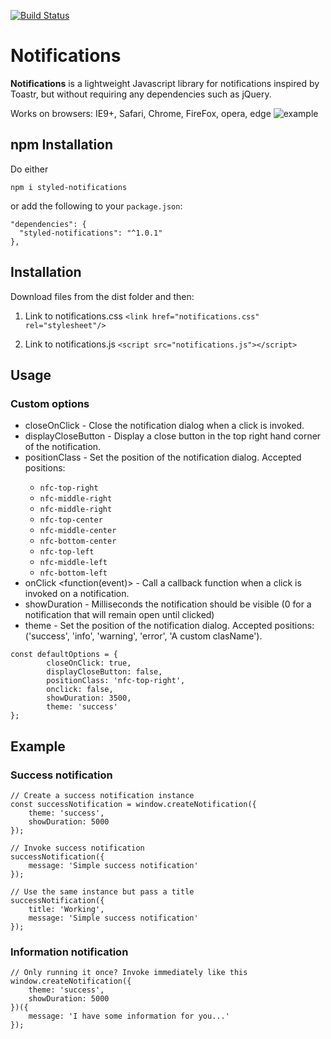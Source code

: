 [![Build Status](https://travis-ci.com/bastiengrignon/styled-notifications.svg?branch=master)](https://travis-ci.com/bastiengrignon/styled-notifications)

# Notifications
**Notifications** is a lightweight Javascript library for notifications inspired by Toastr, but without requiring any dependencies such as jQuery.

Works on browsers: IE9+, Safari, Chrome, FireFox, opera, edge
![example](https://github.com/salamander2/styled-notifications/blob/master/demo/examples.png?raw=true "Examples of Notifications")

## npm Installation
Do either
```
npm i styled-notifications
```
or add the following to your `package.json`:
```
"dependencies": {
  "styled-notifications": "^1.0.1"
},
```

## Installation
Download files from the dist folder and then:
1. Link to notifications.css `<link href="notifications.css" rel="stylesheet"/>`

2. Link to notifications.js `<script src="notifications.js"></script>`

## Usage
### Custom options
- closeOnClick <bool> - Close the notification dialog when a click is invoked.
- displayCloseButton <bool> - Display a close button in the top right hand corner of the notification.
- positionClass <string> - Set the position of the notification dialog. Accepted positions: 
    - `nfc-top-right`
    - `nfc-middle-right`
    - `nfc-middle-right`
    - `nfc-top-center`
    - `nfc-middle-center`
    - `nfc-bottom-center`
    - `nfc-top-left`
    - `nfc-middle-left`
    - `nfc-bottom-left`
- onClick <function(event)> - Call a callback function when a click is invoked on a notification.
- showDuration <integer> - Milliseconds the notification should be visible (0 for a notification that will remain open until clicked)
- theme <string> - Set the position of the notification dialog. Accepted positions: ('success', 'info', 'warning', 'error', 'A custom clasName').
```
const defaultOptions = {
		closeOnClick: true,
		displayCloseButton: false,
		positionClass: 'nfc-top-right',
		onclick: false,
		showDuration: 3500,
		theme: 'success'
};
```

## Example

### Success notification
```
// Create a success notification instance
const successNotification = window.createNotification({
	theme: 'success',
	showDuration: 5000
});
  
// Invoke success notification
successNotification({ 
    message: 'Simple success notification' 
});

// Use the same instance but pass a title
successNotification({ 
    title: 'Working',
    message: 'Simple success notification' 
});
```

### Information notification
```
// Only running it once? Invoke immediately like this
window.createNotification({
    theme: 'success',
    showDuration: 5000
})({
    message: 'I have some information for you...'
});
```

